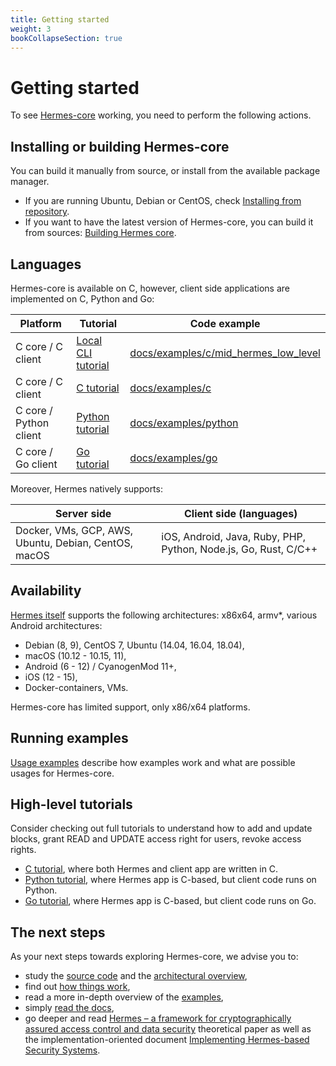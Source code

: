 ```yaml
---
title: Getting started
weight: 3
bookCollapseSection: true
---
```


# Getting started

To see [Hermes-core](https://github.com/cossacklabs/hermes-core/) working, you need to perform the following actions.

## Installing or building Hermes-core

You can build it manually from source, or install from the available package manager.

* If you are running Ubuntu, Debian or CentOS, check [Installing from repository](/hermes/getting-started/installing/hermes-from-repository/).
* If you want to have the latest version of Hermes-core, you can build it from sources: [Building Hermes core](/hermes/getting-started/installing/building-hermes/).

## Languages

Hermes-core is available on C, however, client side applications are implemented on C, Python and Go:

| Platform | Tutorial | Code example |
| -------- | -------- | ------------ |
| C core / C client | [Local CLI tutorial](https://github.com/cossacklabs/hermes-core/wiki/Local-CLI-example) | [docs/examples/c/mid_hermes_low_level](https://github.com/cossacklabs/hermes-core/tree/master/docs/examples/c/mid_hermes_low_level) |
| C core / C client | 	[C tutorial](/hermes/guides/c-tutorial/) | 	[docs/examples/c](https://github.com/cossacklabs/hermes-core/tree/master/docs/examples/c) |
| C core / Python client | [Python tutorial](/hermes/guides/python-tutorial/) | [docs/examples/python](https://github.com/cossacklabs/hermes-core/tree/master/docs/examples/python) |
| C core / Go client | 	[Go tutorial](/hermes/guides/go-tutorial/) | [docs/examples/go](https://github.com/cossacklabs/hermes-core/tree/master/docs/examples/go) |

Moreover, Hermes natively supports:

| Server side | Client side (languages) |
| ----------- | ---------------------- |
| Docker, VMs, GCP, AWS, Ubuntu, Debian, CentOS, macOS | iOS, Android, Java, Ruby, PHP, Python, Node.js, Go, Rust, C/C++ |

## Availability

[Hermes itself](https://www.cossacklabs.com/hermes/) supports the following architectures: x86x64, armv\*, various Android architectures:

* Debian (8, 9), CentOS 7, Ubuntu (14.04, 16.04, 18.04),
* macOS (10.12 - 10.15, 11),
* Android (6 - 12) / CyanogenMod 11+,
* iOS (12 - 15),
* Docker-containers, VMs.

Hermes-core has limited support, only x86/x64 platforms.


## Running examples

[Usage examples](/hermes/getting-started/installing/building-example/) describe how examples work and what are possible usages for Hermes-core.


## High-level tutorials

Consider checking out full tutorials to understand how to add and update blocks, grant READ and UPDATE access right for users, revoke access rights.

* [C tutorial](/hermes/guides/c-tutorial/), where both Hermes and client app are written in C.
* [Python tutorial](/hermes/guides/python-tutorial/), where Hermes app is C-based, but client code runs on Python.
* [Go tutorial](/hermes/guides/go-tutorial/), where Hermes app is C-based, but client code runs on Go.


## The next steps

As your next steps towards exploring Hermes-core, we advise you to:

* study the [source code](https://github.com/cossacklabs/hermes-core) and the [architectural overview](/hermes/hermes-in-depth/architecture/),
* find out [how things work](/hermes/hermes-in-depth/),
* read a more in-depth overview of the [examples](/hermes/getting-started/installing/building-example/),
* simply [read the docs](/hermes/),
* go deeper and read [Hermes – a framework for cryptographically assured access control and data security](https://www.cossacklabs.com/files/hermes-theory-paper-rev1.pdf) theoretical paper as well as the implementation-oriented document [Implementing Hermes-based Security Systems](https://www.cossacklabs.com/hermes/implementing-hermes-based-systems/).